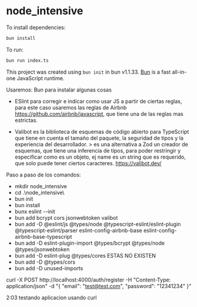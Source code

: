 # node_intensive

To install dependencies:

```bash
bun install
```

To run:

```bash
bun run index.ts
```

This project was created using `bun init` in bun v1.1.33. [Bun](https://bun.sh)
is a fast all-in-one JavaScript runtime.

Usaremos: Bun para instalar algunas cosas

- ESlint para corregir e indicar como usar JS a partir de ciertas reglas, para
  este caso usaremos las reglas de Airbnb https://github.com/airbnb/javascript,
  que tiene una de las reglas mas estrictas.

- Valibot es la biblioteca de esquemas de código abierto para TypeScript que
  tiene en cuenta el tamaño del paquete, la seguridad de tipos y la experiencia
  del desarrollador. > es una alternativa a Zod un creador de esquemas, que
  tiene una inferencia de tipos, para poder restringir y especificar como es un
  objeto, ej name es un string que es requerido, que solo puede tener ciertos
  caracteres. https://valibot.dev/

Paso a paso de los comandos:

- mkdir node_intensive
- cd .\node_intensive\
- bun init
- bun install
- bunx eslint --init
- bun add bcrypt cors jsonwebtoken valibot
- bun add -D @eslint/js @types/node @typescript-eslint/eslint-plugin
  @typescript-eslint/parser eslint-config-airbnb-base
  eslint-config-airbnb-base-typescript
- bun add -D eslint-plugin-import @types/bcrypt @types/node @types/jsonwebtoken
- bun add -D eslint-plug @types/cores ESTAS NO EXISTEN
- bun add -D @types/cors
- bun add -D unused-imports

curl -X POST http://localhost:4000/auth/register -H "Content-Type: application/json" -d "{ "email": "test@test.com", "password": "12341234" }"

2:03 testando aplicacion usando curl
